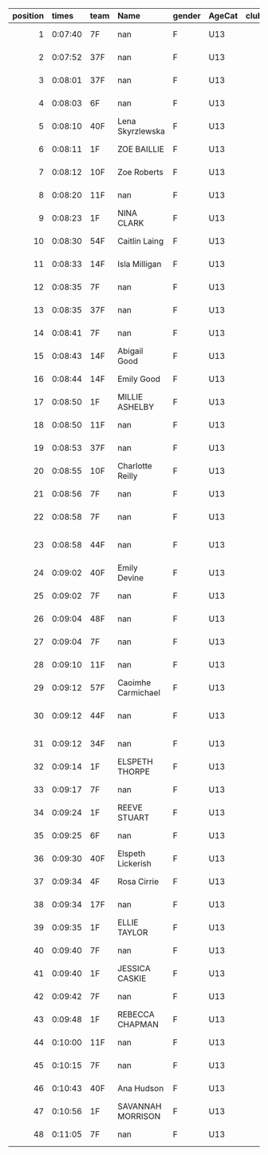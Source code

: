 |   position | times   | team   | Name               | gender   | AgeCat   |   clubnumber | Club name            | Website                               |
|-----------:|:--------|:-------|:-------------------|:---------|:---------|-------------:|:---------------------|:--------------------------------------|
|          1 | 0:07:40 | 7F     | nan                | F        | U13      |            7 | Giffnock North AC    | https://www.giffnocknorth.co.uk/      |
|          2 | 0:07:52 | 37F    | nan                | F        | U13      |           37 | Law & District AAC   | http://www.lawaac.co.uk/              |
|          3 | 0:08:01 | 37F    | nan                | F        | U13      |           37 | Law & District AAC   | http://www.lawaac.co.uk/              |
|          4 | 0:08:03 | 6F     | nan                | F        | U13      |            6 | Cambuslang Harriers  | https://cambuslangharriers.org/       |
|          5 | 0:08:10 | 40F    | Lena Skyrzlewska   | F        | U13      |           40 | Motherwell AC        | https://motherwellac.com/             |
|          6 | 0:08:11 | 1F     | ZOE BAILLIE        | F        | U13      |            1 | East Kilbride AC     | http://www.ekac.org.uk/               |
|          7 | 0:08:12 | 10F    | Zoe Roberts        | F        | U13      |           10 | Shettleston Harriers | http://shettlestonharriers.org.uk/    |
|          8 | 0:08:20 | 11F    | nan                | F        | U13      |           11 | Airdrie Harriers     | http://airdrieharriers.org/           |
|          9 | 0:08:23 | 1F     | NINA CLARK         | F        | U13      |            1 | East Kilbride AC     | http://www.ekac.org.uk/               |
|         10 | 0:08:30 | 54F    | Caitlin Laing      | F        | U13      |           54 | VP-Glasgow           | https://www.vp-glasgow.com            |
|         11 | 0:08:33 | 14F    | Isla Milligan      | F        | U13      |           14 | Ayr Seaforth AC      | https://www.ayrseaforth.co.uk/        |
|         12 | 0:08:35 | 7F     | nan                | F        | U13      |            7 | Giffnock North AC    | https://www.giffnocknorth.co.uk/      |
|         13 | 0:08:35 | 37F    | nan                | F        | U13      |           37 | Law & District AAC   | http://www.lawaac.co.uk/              |
|         14 | 0:08:41 | 7F     | nan                | F        | U13      |            7 | Giffnock North AC    | https://www.giffnocknorth.co.uk/      |
|         15 | 0:08:43 | 14F    | Abigail Good       | F        | U13      |           14 | Ayr Seaforth AC      | https://www.ayrseaforth.co.uk/        |
|         16 | 0:08:44 | 14F    | Emily Good         | F        | U13      |           14 | Ayr Seaforth AC      | https://www.ayrseaforth.co.uk/        |
|         17 | 0:08:50 | 1F     | MILLIE ASHELBY     | F        | U13      |            1 | East Kilbride AC     | http://www.ekac.org.uk/               |
|         18 | 0:08:50 | 11F    | nan                | F        | U13      |           11 | Airdrie Harriers     | http://airdrieharriers.org/           |
|         19 | 0:08:53 | 37F    | nan                | F        | U13      |           37 | Law & District AAC   | http://www.lawaac.co.uk/              |
|         20 | 0:08:55 | 10F    | Charlotte Reilly   | F        | U13      |           10 | Shettleston Harriers | http://shettlestonharriers.org.uk/    |
|         21 | 0:08:56 | 7F     | nan                | F        | U13      |            7 | Giffnock North AC    | https://www.giffnocknorth.co.uk/      |
|         22 | 0:08:58 | 7F     | nan                | F        | U13      |            7 | Giffnock North AC    | https://www.giffnocknorth.co.uk/      |
|         23 | 0:08:58 | 44F    | nan                | F        | U13      |           44 | North Ayrshire AAC   | https://naathletics.co.uk/            |
|         24 | 0:09:02 | 40F    | Emily Devine       | F        | U13      |           40 | Motherwell AC        | https://motherwellac.com/             |
|         25 | 0:09:02 | 7F     | nan                | F        | U13      |            7 | Giffnock North AC    | https://www.giffnocknorth.co.uk/      |
|         26 | 0:09:04 | 48F    | nan                | F        | U13      |           48 | Springburn Harriers  | https://www.springburnharriers.co.uk/ |
|         27 | 0:09:04 | 7F     | nan                | F        | U13      |            7 | Giffnock North AC    | https://www.giffnocknorth.co.uk/      |
|         28 | 0:09:10 | 11F    | nan                | F        | U13      |           11 | Airdrie Harriers     | http://airdrieharriers.org/           |
|         29 | 0:09:12 | 57F    | Caoimhe Carmichael | F        | U13      |           57 | Whitemoss AAC        | https://whitemossaac.co.uk/           |
|         30 | 0:09:12 | 44F    | nan                | F        | U13      |           44 | North Ayrshire AAC   | https://naathletics.co.uk/            |
|         31 | 0:09:12 | 34F    | nan                | F        | U13      |           34 | Kilbarchan AAC       | https://kilbarchanaac.org.uk/         |
|         32 | 0:09:14 | 1F     | ELSPETH THORPE     | F        | U13      |            1 | East Kilbride AC     | http://www.ekac.org.uk/               |
|         33 | 0:09:17 | 7F     | nan                | F        | U13      |            7 | Giffnock North AC    | https://www.giffnocknorth.co.uk/      |
|         34 | 0:09:24 | 1F     | REEVE STUART       | F        | U13      |            1 | East Kilbride AC     | http://www.ekac.org.uk/               |
|         35 | 0:09:25 | 6F     | nan                | F        | U13      |            6 | Cambuslang Harriers  | https://cambuslangharriers.org/       |
|         36 | 0:09:30 | 40F    | Elspeth Lickerish  | F        | U13      |           40 | Motherwell AC        | https://motherwellac.com/             |
|         37 | 0:09:34 | 4F     | Rosa Cirrie        | F        | U13      |            4 | Inverclyde AC        | https://www.inverclydeac.org/         |
|         38 | 0:09:34 | 17F    | nan                | F        | U13      |           17 | Calderglen Harriers  | http://www.calderglenharriers.org.uk/ |
|         39 | 0:09:35 | 1F     | ELLIE TAYLOR       | F        | U13      |            1 | East Kilbride AC     | http://www.ekac.org.uk/               |
|         40 | 0:09:40 | 7F     | nan                | F        | U13      |            7 | Giffnock North AC    | https://www.giffnocknorth.co.uk/      |
|         41 | 0:09:40 | 1F     | JESSICA CASKIE     | F        | U13      |            1 | East Kilbride AC     | http://www.ekac.org.uk/               |
|         42 | 0:09:42 | 7F     | nan                | F        | U13      |            7 | Giffnock North AC    | https://www.giffnocknorth.co.uk/      |
|         43 | 0:09:48 | 1F     | REBECCA CHAPMAN    | F        | U13      |            1 | East Kilbride AC     | http://www.ekac.org.uk/               |
|         44 | 0:10:00 | 11F    | nan                | F        | U13      |           11 | Airdrie Harriers     | http://airdrieharriers.org/           |
|         45 | 0:10:15 | 7F     | nan                | F        | U13      |            7 | Giffnock North AC    | https://www.giffnocknorth.co.uk/      |
|         46 | 0:10:43 | 40F    | Ana Hudson         | F        | U13      |           40 | Motherwell AC        | https://motherwellac.com/             |
|         47 | 0:10:56 | 1F     | SAVANNAH MORRISON  | F        | U13      |            1 | East Kilbride AC     | http://www.ekac.org.uk/               |
|         48 | 0:11:05 | 7F     | nan                | F        | U13      |            7 | Giffnock North AC    | https://www.giffnocknorth.co.uk/      |